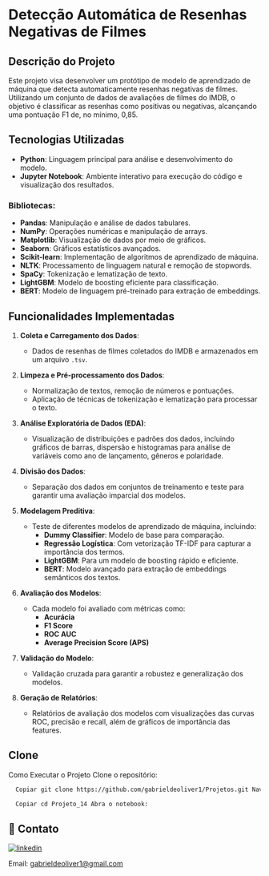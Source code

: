 # Detecção Automática de Resenhas Negativas de Filmes

## Descrição do Projeto
Este projeto visa desenvolver um protótipo de modelo de aprendizado de máquina que detecta automaticamente resenhas negativas de filmes. Utilizando um conjunto de dados de avaliações de filmes do IMDB, o objetivo é classificar as resenhas como positivas ou negativas, alcançando uma pontuação F1 de, no mínimo, 0,85.

## Tecnologias Utilizadas
- **Python**: Linguagem principal para análise e desenvolvimento do modelo.
- **Jupyter Notebook**: Ambiente interativo para execução do código e visualização dos resultados.

### Bibliotecas:
- **Pandas**: Manipulação e análise de dados tabulares.
- **NumPy**: Operações numéricas e manipulação de arrays.
- **Matplotlib**: Visualização de dados por meio de gráficos.
- **Seaborn**: Gráficos estatísticos avançados.
- **Scikit-learn**: Implementação de algoritmos de aprendizado de máquina.
- **NLTK**: Processamento de linguagem natural e remoção de stopwords.
- **SpaCy**: Tokenização e lematização de texto.
- **LightGBM**: Modelo de boosting eficiente para classificação.
- **BERT**: Modelo de linguagem pré-treinado para extração de embeddings.

## Funcionalidades Implementadas

1. **Coleta e Carregamento dos Dados**:
   - Dados de resenhas de filmes coletados do IMDB e armazenados em um arquivo `.tsv`.

2. **Limpeza e Pré-processamento dos Dados**:
   - Normalização de textos, remoção de números e pontuações.
   - Aplicação de técnicas de tokenização e lematização para processar o texto.

3. **Análise Exploratória de Dados (EDA)**:
   - Visualização de distribuições e padrões dos dados, incluindo gráficos de barras, dispersão e histogramas para análise de variáveis como ano de lançamento, gêneros e polaridade.

4. **Divisão dos Dados**:
   - Separação dos dados em conjuntos de treinamento e teste para garantir uma avaliação imparcial dos modelos.

5. **Modelagem Preditiva**:
   - Teste de diferentes modelos de aprendizado de máquina, incluindo:
     - **Dummy Classifier**: Modelo de base para comparação.
     - **Regressão Logística**: Com vetorização TF-IDF para capturar a importância dos termos.
     - **LightGBM**: Para um modelo de boosting rápido e eficiente.
     - **BERT**: Modelo avançado para extração de embeddings semânticos dos textos.

6. **Avaliação dos Modelos**:
   - Cada modelo foi avaliado com métricas como:
     - **Acurácia**
     - **F1 Score**
     - **ROC AUC**
     - **Average Precision Score (APS)**

7. **Validação do Modelo**:
   - Validação cruzada para garantir a robustez e generalização dos modelos.

8. **Geração de Relatórios**:
   - Relatórios de avaliação dos modelos com visualizações das curvas ROC, precisão e recall, além de gráficos de importância das features.


## Clone

Como Executar o Projeto Clone o repositório:

```bash
  Copiar git clone https://github.com/gabrieldeoliver1/Projetos.git Navegue até o diretório do projeto:
```

```bash
  Copiar cd Projeto_14 Abra o notebook:
```





## 🔗 Contato

[![linkedin](https://img.shields.io/badge/linkedin-0A66C2?style=for-the-badge&logo=linkedin&logoColor=white)](https://www.linkedin.com/in/gabrieldeoliver1/)

Email: gabrieldeoliver1@gmail.com


